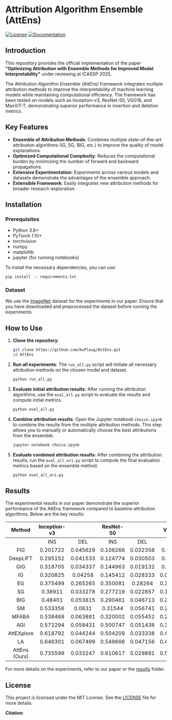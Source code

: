 

# Attribution Algorithm Ensemble (AttEns)

[![License](https://img.shields.io/badge/license-MIT-blue.svg)](LICENSE)
[![Documentation](https://img.shields.io/badge/docs-latest-brightgreen.svg)](https://github.com/KxPlaug/AttEns)

## Introduction

This repository provides the official implementation of the paper **"Optimizing Attribution with Ensemble Methods for Improved Model Interpretability"** under reviewing at ICASSP 2025. 

The *Attribution Algorithm Ensemble (AttEns)* framework integrates multiple attribution methods to improve the interpretability of machine learning models while maintaining computational efficiency. The framework has been tested on models such as Inception-v3, ResNet-50, VGG16, and MaxViT-T, demonstrating superior performance in insertion and deletion metrics.

## Key Features

- **Ensemble of Attribution Methods**: Combines multiple state-of-the-art attribution algorithms (IG, SG, BIG, etc.) to improve the quality of model explanations.
- **Optimized Computational Complexity**: Reduces the computational burden by minimizing the number of forward and backward propagations.
- **Extensive Experimentation**: Experiments across various models and datasets demonstrate the advantages of the ensemble approach.
- **Extensible Framework**: Easily integrates new attribution methods for broader research exploration.



## Installation

### Prerequisites

- Python 3.8+
- PyTorch 1.10+
- torchvision
- numpy
- matplotlib
- jupyter (for running notebooks)

To install the necessary dependencies, you can use:
```bash
pip install -r requirements.txt
```

### Dataset

We use the [ImageNet](https://www.image-net.org/) dataset for the experiments in our paper. Ensure that you have downloaded and preprocessed the dataset before running the experiments.

## How to Use

1. **Clone the repository**:
   ```bash
   git clone https://github.com/KxPlaug/AttEns.git
   cd AttEns
   ```

2. **Run all experiments**:
   The `run_all.py` script will initiate all necessary attribution methods on the chosen model and dataset.
   ```bash
   python run_all.py
   ```

3. **Evaluate initial attribution results**:
   After running the attribution algorithms, use the `eval_all.py` script to evaluate the results and compute initial metrics.
   ```bash
   python eval_all.py
   ```

4. **Combine attribution results**:
   Open the Jupyter notebook `choice.ipynb` to combine the results from the multiple attribution methods. This step allows you to manually or automatically choose the best attributions from the ensemble.
   ```bash
   jupyter notebook choice.ipynb
   ```

5. **Evaluate combined attribution results**:
   After combining the attribution results, run the `eval_all_ori.py` script to compute the final evaluation metrics based on the ensemble method.
   ```bash
   python eval_all_ori.py
   ```


## Results

The experimental results in our paper demonstrate the superior performance of the AttEns framework compared to baseline attribution algorithms. Below are the key results:

|     Method    	| Inception-v3 	|          	| ResNet-50 	|          	|   VGG16  	|          	| MaxViT-T 	|          	| Number of Propagation 	|          	|
|:-------------:	|:------------:	|:--------:	|:---------:	|:--------:	|:--------:	|:--------:	|:--------:	|:--------:	|:---------------------:	|:--------:	|
|               	|      INS     	|    DEL   	|    INS    	|    DEL   	|    INS   	|    DEL   	|    INS   	|    DEL   	|        Forward        	| Backward 	|
|      FIG      	|   0.201722   	| 0.045629 	|  0.106266 	| 0.032358 	|  0.07933 	| 0.027029 	| 0.462121 	| 0.182173 	|           1           	|     1    	|
|    DeepLIFT   	|   0.295152   	| 0.041533 	|  0.124774 	| 0.030503 	|  0.09342 	| 0.023026 	| 0.498488 	| 0.181546 	|           1           	|     1    	|
|      GIG      	|   0.318705   	| 0.034337 	|  0.144963 	| 0.019132 	|  0.10252 	| 0.017318 	| 0.545019 	| 0.138792 	|           15          	|    15    	|
|       IG      	|   0.320825   	|  0.04258 	|  0.145412 	| 0.028333 	| 0.095863 	| 0.023163 	| 0.541594 	|  0.18818 	|           1           	|     1    	|
|       EG      	|   0.375499   	| 0.265265 	|  0.350081 	|  0.28264 	| 0.356653 	| 0.337217 	| 0.598585 	| 0.515332 	|           1           	|     1    	|
|       SG      	|    0.38911   	| 0.033278 	|  0.277219 	| 0.022857 	| 0.186208 	| 0.016392 	| 0.641634 	| 0.139467 	|           1           	|     1    	|
|      BIG      	|    0.48401   	| 0.053815 	|  0.290461 	| 0.046713 	| 0.226557 	| 0.037233 	| 0.568201 	| 0.186599 	|          359          	|    351   	|
|       SM      	|   0.533356   	|  0.0631  	|  0.31544  	| 0.056741 	| 0.270308 	| 0.041743 	| 0.489565 	| 0.195568 	|           1           	|     1    	|
|     MFABA     	|   0.538468   	| 0.063881 	|  0.320002 	| 0.055452 	| 0.279122 	| 0.040634 	| 0.440624 	| 0.358368 	|           51          	|    51    	|
|      AGI      	|   0.572294   	| 0.058431 	|  0.500747 	| 0.051438 	| 0.397331 	| 0.042029 	| 0.645392 	| 0.198408 	|          401          	|    800   	|
|   AttEXplore  	|   0.618792   	| 0.044244 	|  0.504209 	| 0.033338 	| 0.442779 	|  0.0282  	| 0.615814 	|  0.15773 	|          221          	|    220   	|
|       LA      	|   0.646301   	| 0.067499 	|  0.549666 	| 0.047156 	| 0.437295 	|  0.03378 	| 0.704771 	| 0.208705 	|          602          	|   1170   	|
| AttEns (Ours) 	|   0.735599   	| 0.033247 	|  0.610617 	| 0.029891 	| 0.521829 	| 0.028776 	| 0.728149 	| 0.117611 	|          229          	|    236   	|

For more details on the experiments, refer to our paper or the [results](https://github.com/KxPlaug/AttEns/results) folder.

## License

This project is licensed under the MIT License. See the [LICENSE](LICENSE) file for more details.

**Citation**:
```

```